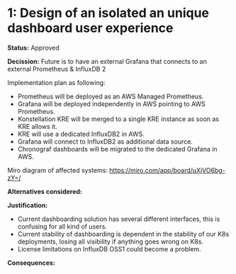 # **1: Design of an isolated an unique dashboard user experience**

**Status:** Approved

**Decission:** Future is to have an external Grafana that connects to an external Prometheus & InfluxDB 2

Implementation plan as following:
- Prometheus will be deployed as an AWS Managed Prometheus.
- Grafana will be deployed independently in AWS pointing to AWS Prometheus.
- Konstellation KRE will be merged to a single KRE instance as soon as KRE allows it.
- KRE will use a dedicated InfluxDB2 in AWS.
- Grafana will connect to InfluxDB2 as additional data source.
- Chronograf dashboards will be migrated to the dedicated Grafana in AWS.

Miro diagram of affected systems: https://miro.com/app/board/uXjVO6bg-zY=/

**Alternatives considered:** 

**Justification:** 

- Current dashboarding solution has several different interfaces, this is confusing for all kind of users.
- Current stability of dashboarding is dependent in the stability of our K8s deployments, losing all visibility if anything goes wrong on K8s.
- License limitations on InfluxDB OSS1 could become a problem.

**Consequences:**
